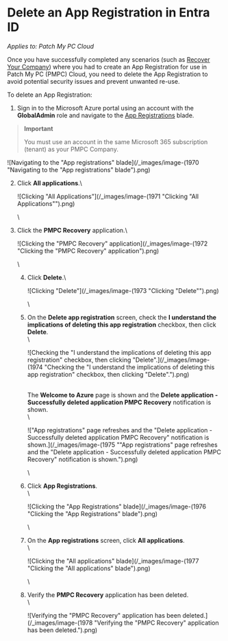 # Delete an App Registration in Entra ID

_Applies to: Patch My PC Cloud_

Once you have successfully completed any scenarios (such as [Recover Your Company](../../cloud-administration/manage-your-cloud-company/recover-your-cloud-company.md)) where you had to create an App Registration for use in Patch My PC (PMPC) Cloud, you need to delete the App Registration to avoid potential security issues and prevent unwanted re-use.

To delete an App Registration:

1. Sign in to the Microsoft Azure portal using an account with the **GlobalAdmin** role and navigate to the [App Registrations](https://portal.azure.com/#view/Microsoft_AAD_RegisteredApps/ApplicationsListBlade) blade.

> **Important**
>
> You must use an account in the same Microsoft 365 subscription (tenant) as your PMPC Company.

![Navigating to the "App registrations" blade](/_images/image-(1970 "Navigating to the \"App registrations\" blade").png)

2.  Click **All applications**.\\

    ![Clicking "All Applications"](/_images/image-(1971 "Clicking \"All Applications\"").png)

    \\
3.  Click the **PMPC Recovery** application.\\

    ![Clicking the "PMPC Recovery" application](/_images/image-(1972 "Clicking the \"PMPC Recovery\" application").png)

    \\

    4.  Click **Delete**.\\

        ![Clicking "Delete"](/_images/image-(1973 "Clicking \"Delete\"").png)

        \\
    5.  On the **Delete app registration** screen, check the **I understand the implications of deleting this app registration** checkbox, then click **Delete**.\
        \\

        ![Checking the "I understand the implications of deleting this app registration" checkbox, then clicking "Delete".](/_images/image-(1974 "Checking the \"I understand the implications of deleting this app registration\" checkbox, then clicking \"Delete\".").png)

        \
        The **Welcome to Azure** page is shown and the **Delete application - Successfully deleted application PMPC Recovery** notification is shown.\
        \\

        !["App registrations" page refreshes and the "Delete application - Successfully deleted application PMPC Recovery" notification is shown.](/_images/image-(1975 "\"App registrations\" page refreshes and the \"Delete application - Successfully deleted application PMPC Recovery\" notification is shown.").png)

        \\
    6.  Click **App Registrations**.\
        \\

        ![Clicking the "App Registrations" blade](/_images/image-(1976 "Clicking the \"App Registrations\" blade").png)

        \\
    7.  On the **App registrations** screen, click **All applications**.\
        \\

        ![Clicking the "All applications" blade](/_images/image-(1977 "Clicking the \"All applications\" blade").png)

        \\
    8.  Verify the **PMPC Recovery** application has been deleted.\
        \\

        ![Verifying the "PMPC Recovery" application has been deleted.](/_images/image-(1978 "Verifying the \"PMPC Recovery\" application has been deleted.").png)